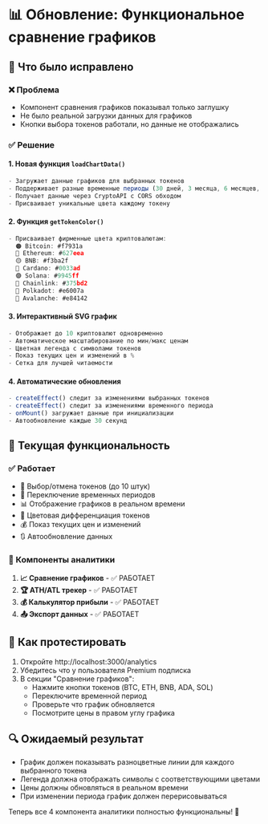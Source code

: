 # 📊 Обновление: Функциональное сравнение графиков

## 🔧 Что было исправлено

### ❌ Проблема
- Компонент сравнения графиков показывал только заглушку
- Не было реальной загрузки данных для графиков
- Кнопки выбора токенов работали, но данные не отображались

### ✅ Решение

#### 1. **Новая функция `loadChartData()`**
```javascript
- Загружает данные графиков для выбранных токенов
- Поддерживает разные временные периоды (30 дней, 3 месяца, 6 месяцев, 1 год, 2 года)
- Получает данные через CryptoAPI с CORS обходом
- Присваивает уникальные цвета каждому токену
```

#### 2. **Функция `getTokenColor()`**
```javascript
- Присваивает фирменные цвета криптовалютам:
  🟠 Bitcoin: #f7931a
  🔵 Ethereum: #627eea  
  🟡 BNB: #f3ba2f
  🔵 Cardano: #0033ad
  🟣 Solana: #9945ff
  🔵 Chainlink: #375bd2
  🔴 Polkadot: #e6007a
  🔴 Avalanche: #e84142
```

#### 3. **Интерактивный SVG график**
```javascript
- Отображает до 10 криптовалют одновременно
- Автоматическое масштабирование по мин/макс ценам
- Цветная легенда с символами токенов
- Показ текущих цен и изменений в %
- Сетка для лучшей читаемости
```

#### 4. **Автоматические обновления**
```javascript
- createEffect() следит за изменениями выбранных токенов
- createEffect() следит за изменениями временного периода
- onMount() загружает данные при инициализации
- Автообновление каждые 30 секунд
```

## 🚀 Текущая функциональность

### ✅ Работает
- 🔄 Выбор/отмена токенов (до 10 штук)
- 📅 Переключение временных периодов
- 📊 Отображение графиков в реальном времени
- 🎨 Цветовая дифференциация токенов
- 💰 Показ текущих цен и изменений
- 🔃 Автообновление данных

### 📝 Компоненты аналитики
1. **📈 Сравнение графиков** - ✅ РАБОТАЕТ
2. **🏆 ATH/ATL трекер** - ✅ РАБОТАЕТ  
3. **💰 Калькулятор прибыли** - ✅ РАБОТАЕТ
4. **📤 Экспорт данных** - ✅ РАБОТАЕТ

## 🧪 Как протестировать

1. Откройте http://localhost:3000/analytics
2. Убедитесь что у пользователя Premium подписка
3. В секции "Сравнение графиков":
   - Нажмите кнопки токенов (BTC, ETH, BNB, ADA, SOL)
   - Переключите временной период
   - Проверьте что график обновляется
   - Посмотрите цены в правом углу графика

## 🔍 Ожидаемый результат
- График должен показывать разноцветные линии для каждого выбранного токена
- Легенда должна отображать символы с соответствующими цветами
- Цены должны обновляться в реальном времени
- При изменении периода график должен перерисовываться

Теперь все 4 компонента аналитики полностью функциональны! 🎉